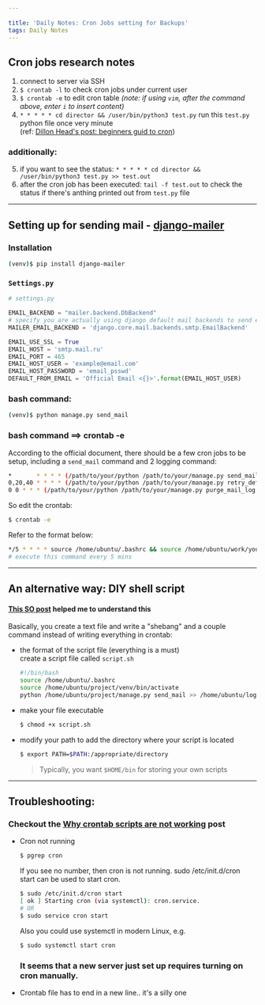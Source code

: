 ```yaml
---
 
title: 'Daily Notes: Cron Jobs setting for Backups'
tags: Daily Notes
---
```


## Cron jobs research notes

1. connect to server via SSH
2. `$ crontab -l` to check cron jobs under current user
3. `$ crontab -e` to edit cron table
   _(note: if using `vim`, after the command above, enter `i` to insert content)_
4. `* * * * * cd director && /user/bin/python3 test.py` run this `test.py` python file once very minute  
   (ref: [Dillon Head's post: beginners guid to cron](https://mediatemple.net/blog/news/complete-beginners-guide-cron-part-1/?utm_source=reddit&utm_campaign=blog&utm_medium=social&utm_term=linkpreview&utm_content=cronpart1repub))

### additionally:

5. if you want to see the status: `* * * * * cd director && /user/bin/python3 test.py >> test.out`
6. after the cron job has been executed: `tail -f test.out` to check the status if there's anthing printed out from `test.py` file

---

## Setting up for sending mail - [django-mailer](https://pypi.org/project/django-mailer/)

### Installation

```bash
(venv)$ pip install django-mailer
```

### `Settings.py`

```python
# settings.py

EMAIL_BACKEND = "mailer.backend.DbBackend"
# specify you are actually using django default mail backends to send emails
MAILER_EMAIL_BACKEND = 'django.core.mail.backends.smtp.EmailBackend'

EMAIL_USE_SSL = True
EMAIL_HOST = 'smtp.mail.ru'
EMAIL_PORT = 465
EMAIL_HOST_USER = 'example@email.com'
EMAIL_HOST_PASSWORD = 'email_psswd'
DEFAULT_FROM_EMAIL = 'Official Email <{}>'.format(EMAIL_HOST_USER)
```

### bash command:

```bash
(venv)$ python manage.py send_mail
```

### bash command ==> crontab -e

According to the official document, there should be a few cron jobs to be setup, including a `send_mail` command and 2 logging command:

```bash
*       * * * * (/path/to/your/python /path/to/your/manage.py send_mail >> ~/cron_mail.log 2>&1)
0,20,40 * * * * (/path/to/your/python /path/to/your/manage.py retry_deferred >> ~/cron_mail_deferred.log 2>&1)
0 0 * * * (/path/to/your/python /path/to/your/manage.py purge_mail_log 7 >> ~/cron_mail_purge.log 2>&1)
```

So edit the crontab:

```bash
$ crontab -e
```

Refer to the format below:

```bash
*/5 * * * * source /home/ubuntu/.bashrc && source /home/ubuntu/work/your-project/bin/activate && python /home/ubuntu/work/your-project/src/manage.py runcrons > /home/ubuntu/cronjob.log
# execute this command every 5 mins
```

---

## An alternative way: DIY shell script

#### [This SO post](https://stackoverflow.com/questions/8779951/how-do-i-run-a-shell-script-without-using-sh-or-bash-commands) helped me to understand this

Basically, you create a text file and write a "shebang" and a couple command instead of writing everything in crontab:

- the format of the script file (everything is a must)  
   create a script file called `script.sh`
  ```bash
  #!/bin/bash
  source /home/ubuntu/.bashrc
  source /home/ubuntu/project/venv/bin/activate
  python /home/ubuntu/project/manage.py send_mail >> /home/ubuntu/logs/cron_mail.log 2>&1
  ```
- make your file executable
  ```bash
  $ chmod +x script.sh
  ```
- modify your path to add the directory where your script is located
  ```bash
  $ export PATH=$PATH:/appropriate/directory
  ```
  > Typically, you want `$HOME/bin` for storing your own scripts

---

## Troubleshooting:

### Checkout the [Why crontab scripts are not working]() post

- Cron not running
  ```bash
  $ pgrep cron
  ```
  If you see no number, then cron is not running. sudo /etc/init.d/cron start can be used to start cron.
  ```bash
  $ sudo /etc/init.d/cron start
  [ ok ] Starting cron (via systemctl): cron.service.
  # OR
  $ sudo service cron start
  ```
  Also you could use systemctl in modern Linux, e.g.
  ```bash
  $ sudo systemctl start cron
  ```
  ### It seems that a new server just set up requires turning on cron manually.
- Crontab file has to end in a new line.. it's a silly one
